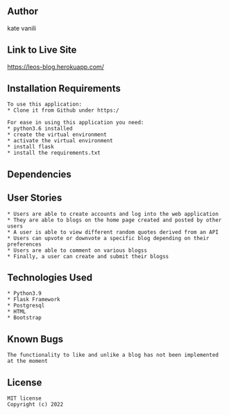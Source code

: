 
## Author
  kate vanili

## Link to Live Site
https://leos-blog.herokuapp.com/

## Installation Requirements
    To use this application:
    * Clone it from Github under https:/

    For ease in using this application you need:
    * python3.6 installed 
    * create the virtual environment
    * activate the virtual environment
    * install flask
    * install the requirements.txt

## Dependencies

## User Stories
    * Users are able to create accounts and log into the web application
    * They are able to blogs on the home page created and posted by other users
    * A user is able to view different random quotes derived from an API
    * Users can upvote or downvote a specific blog depending on their preferences
    * Users are able to comment on various blogss
    * Finally, a user can create and submit their blogss 

## Technologies Used
    * Python3.9
    * Flask Framework
    * Postgresql
    * HTML
    * Bootstrap


## Known Bugs
    The functionality to like and unlike a blog has not been implemented at the moment

## License
    MIT license
    Copyright (c) 2022


    